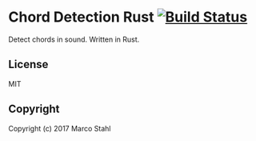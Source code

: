 # Chord Detection Rust [![Build Status](https://travis-ci.org/shybyte/chord-detection-rust.svg?branch=master)](https://travis-ci.org/shybyte/chord-detection-rust)

Detect chords in sound. Written in Rust.

## License

MIT

## Copyright

Copyright (c) 2017 Marco Stahl